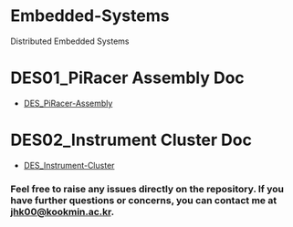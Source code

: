 # Embedded-Systems
Distributed Embedded Systems

# DES01_PiRacer Assembly Doc
- [DES_PiRacer-Assembly](https://github.com/junho2000/Embedded-Systems/tree/main/DES_PiRacer-Assembly)

# DES02_Instrument Cluster Doc
- [DES_Instrument-Cluster](https://github.com/junho2000/Embedded-Systems/tree/main/DES_Instrument-Cluster)
  

### Feel free to raise any issues directly on the repository. If you have further questions or concerns, you can contact me at [jhk00@kookmin.ac.kr](mailto:jhk00@kookmin.ac.kr).

